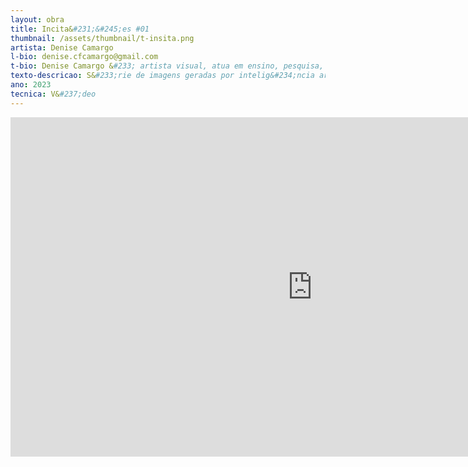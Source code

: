 ```yaml
---
layout: obra
title: Incita&#231;&#245;es #01
thumbnail: /assets/thumbnail/t-insita.png
artista: Denise Camargo
l-bio: denise.cfcamargo@gmail.com
t-bio: Denise Camargo &#233; artista visual, atua em ensino, pesquisa, curadoria e gest&#227;o de projetos art&#237;sticos e culturais. A escrita e as imagens fotográficas s&#227;o mat&#233;ria para sua produ&#231;&#227;o. É Doutora em Artes &#40;IA&#47;Unicamp&#41; e Mestra em Ci&#234;ncias da Comunica&#231;&#227;o &#40;ECA&#47;USP&#41; e docente na gradua&#231;&#227;o do Departamento de Artes Visuais&#47;Instituto de Artes&#47;Universidade de Bras&#237;lia e do Programa de Pós&#45;gradua&#231;&#227;o em Artes Visuais.
texto-descricao: S&#233;rie de imagens geradas por intelig&#234;ncia artificial para integrar a experi&#234;ncia coletiva e colaborativa da publica&#231;&#227;o “A mulher que virou beija&#45;flor” &#40;2023&#41;, um projeto coordenado pelo curador e editor Eder Chiodetto. O livro está no preto, em edi&#231;&#227;o pela Fotô Editorial, especializada na produ&#231;&#227;o de livros de fotografia autoral e de reflex&#227;o acerca do estatuto da imagem contemporânea. As imagens geradas na plataforma Midjourney criam uma narrativa para a passagem do livro em que uma borboleta se transforma em um beija&#45;flor. As imagens s&#227;o apresentadas em v&#237;deo, por meio dos prompts que as geraram. O trabalho procura abordar o impacto do texto na gera&#231;&#227;o dessa natureza de imagem, em seu processo de fabula&#231;&#227;o.
ano: 2023
tecnica: V&#237;deo
---
```

<iframe width="966" height="543" src="https://www.youtube.com/embed/XNtlXFcXtss" title="Incitações- Denise Camargo" frameborder="0" allow="accelerometer; autoplay; clipboard-write; encrypted-media; gyroscope; picture-in-picture; web-share" allowfullscreen></iframe>
